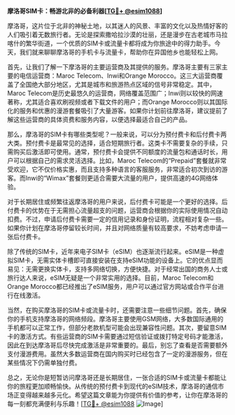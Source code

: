 **摩洛哥SIM卡：畅游北非的必备利器[[TG💪+ @esim1088](https://t.me/s/esim1088)]**

摩洛哥，这片位于北非的神秘土地，以其迷人的风景、丰富的文化以及热情好客的人们吸引着无数旅行者。无论是探索撒哈拉沙漠的壮丽，还是漫步在古老城市马拉喀什的繁华街道，一个优质的SIM卡或流量卡都将成为你旅途中的得力助手。今天，我们就来聊聊摩洛哥的手机卡与流量卡，帮助你在异国他乡也能轻松上网。

首先，让我们了解一下摩洛哥的主要运营商及其提供的服务。摩洛哥主要有三家主要的电信运营商：Maroc Telecom、Inwi和Orange Morocco。这三大运营商覆盖了全国绝大部分地区，尤其是城市和旅游热点区域的信号非常稳定。其中，Maroc Telecom是历史最悠久的运营商，网络覆盖范围广；Inwi则以较快的网速著称，尤其适合喜欢刷视频或者下载文件的用户；而Orange Morocco则以其国际化的服务和优惠的漫游套餐吸引了大量游客。如果你计划前往摩洛哥，建议提前了解这些运营商的具体资费和服务内容，以便选择最适合自己的产品。

那么，摩洛哥的SIM卡有哪些类型呢？一般来说，可以分为预付费卡和后付费卡两大类。预付费卡是最常见的选择，适合短期旅行者。这类卡不需要复杂的手续，只需购买后激活即可使用。通常，预付费卡会提供不同额度的流量包和通话时长，用户可以根据自己的需求灵活选择。比如，Maroc Telecom的“Prepaid”套餐就非常受欢迎，它不仅价格实惠，而且支持多种语言的客服服务，非常适合初次到访的游客。而Inwi的“Wimax”套餐则更适合需要大流量的用户，提供高速的4G网络体验。

对于长期居住或频繁往返摩洛哥的用户来说，后付费卡可能是一个更好的选择。后付费卡的优势在于无需担心流量超支的问题，运营商会根据你的实际使用情况自动扣费。不过，申请后付费卡需要一定的信用记录和身份证明，流程相对复杂一些。如果你计划在摩洛哥停留较长时间，并且对网络质量有较高要求，不妨考虑申请一张后付费卡。

除了传统的SIM卡，近年来电子SIM卡（eSIM）也逐渐流行起来。eSIM是一种虚拟SIM卡，无需实体卡槽即可直接安装在支持eSIM功能的设备上。它的优点显而易见：无需更换实体卡，支持多网络切换，方便快捷。对于经常出国的商务人士或旅行达人来说，eSIM无疑是一个非常实用的选择。目前，Maroc Telecom和Orange Morocco都已经推出了eSIM服务，用户可以通过官方网站或合作平台进行在线激活。

当然，在购买摩洛哥的SIM卡或流量卡时，还需要注意一些细节问题。首先，确保你的手机支持摩洛哥的网络频段。摩洛哥主要使用GSM网络，大多数国际通用的手机都可以正常工作，但部分老款机型可能会出现兼容性问题。其次，要留意SIM卡的激活方式。有些运营商的SIM卡需要通过短信验证或拨打特定号码才能激活，因此在到达摩洛哥后尽快完成激活是非常重要的。最后，别忘了查看是否需要额外支付漫游费用。虽然大多数运营商在国内购买时已经包含了一定的漫游服务，但在某些情况下仍需单独付费。

总之，无论你是短暂访问摩洛哥还是长期居住，一张合适的SIM卡或流量卡都能让你的旅程更加顺畅愉快。从传统的预付费卡到现代的eSIM技术，摩洛哥的通信市场正变得越来越多元化。希望这篇文章能为你提供有价值的参考，让你在摩洛哥的每一刻都充满便利与乐趣！[[TG💪+ @esim1088](https://t.me/s/esim1088) ![Image](https://i.postimg.cc/4NQfJmqS/Snipaste-2025-05-13-00-14-12.png)]